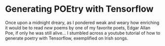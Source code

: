# Generating POEtry with Tensorflow

Once upon a midnight dreary, as I pondered weak and weary how enriching it would be to read *new* poems by one of my favorite poets, Edgar Allan Poe, if only he was still alive... I stumbled across a youtube tutorial of how to generate poetry with Tensorflow, exemplified on Irish songs.
